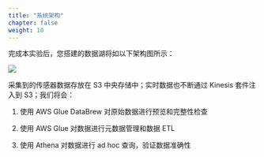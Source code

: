 ```yaml
---
title: "系统架构"
chapter: false
weight: 10
---
```


完成本实验后，您搭建的数据湖将如以下架构图所示：



![](/images/LakeHouse/3_0_0_arch.png)

采集到的传感器数据存放在 S3 中央存储中；实时数据也不断通过 Kinesis 套件注入到 S3；我们将会：

1. 使用 AWS Glue DataBrew 对原始数据进行预览和完整性检查

2. 使用 AWS Glue 对数据进行元数据管理和数据 ETL

3. 使用 Athena 对数据进行 ad hoc 查询，验证数据准确性

